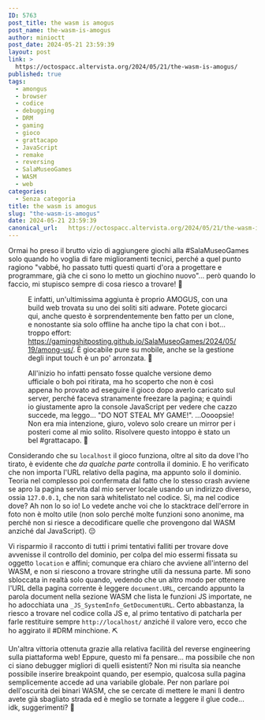 ```yaml
---
ID: 5763
post_title: the wasm is amogus
post_name: the-wasm-is-amogus
author: minioctt
post_date: 2024-05-21 23:59:39
layout: post
link: >
  https://octospacc.altervista.org/2024/05/21/the-wasm-is-amogus/
published: true
tags:
  - amongus
  - browser
  - codice
  - debugging
  - DRM
  - gaming
  - gioco
  - grattacapo
  - JavaScript
  - remake
  - reversing
  - SalaMuseoGames
  - WASM
  - web
categories:
  - Senza categoria
title: the wasm is amogus
slug: "the-wasm-is-amogus"
date: 2024-05-21 23:59:39
canonical_url:   https://octospacc.altervista.org/2024/05/21/the-wasm-is-amogus/
---
```

<!-- wp:paragraph -->
<p markdown="1">Ormai ho preso il brutto vizio di aggiungere giochi alla #SalaMuseoGames solo quando ho voglia di fare miglioramenti tecnici, perché a quel punto ragiono "vabbé, ho passato tutti questi quarti d'ora a progettare e programmare, già che ci sono lo metto un giochino nuovo"... però quando lo faccio, mi stupisco sempre di cosa riesco a trovare! 🤭️</p>
<!-- /wp:paragraph -->

<!-- wp:paragraph -->
<p markdown="1"></p>
<!-- /wp:paragraph -->

<!-- wp:image {"id":5764,"sizeSlug":"full","linkDestination":"none"} -->
<figure class="wp-block-image size-full"><img src="https://octospacc.github.io/microblog-mirror/assets/uploads/2024/05/image-3.png" alt="" class="wp-image-5764"/><figcaption class="wp-element-caption">E infatti, un'ultimissima aggiunta è proprio AMOGUS, con una build web trovata su uno dei soliti siti adware. Potete giocarci qui, anche questo è sorprendentemente ben fatto per un clone, e nonostante sia solo offline ha anche tipo la chat con i bot... troppo effort: <a href="https://gamingshitposting.github.io/SalaMuseoGames/2024/05/19/among-us/">https://gamingshitposting.github.io/SalaMuseoGames/2024/05/19/among-us/</a>. È giocabile pure su mobile, anche se la gestione degli input touch è un po' arronzata. 🚀️</figcaption></figure>
<!-- /wp:image -->

<!-- wp:paragraph -->
<p markdown="1"></p>
<!-- /wp:paragraph -->

<!-- wp:image {"id":5765,"sizeSlug":"full","linkDestination":"none"} -->
<figure class="wp-block-image size-full"><img src="https://octospacc.github.io/microblog-mirror/assets/uploads/2024/05/image-4.png" alt="" class="wp-image-5765"/><figcaption class="wp-element-caption">All'inizio ho infatti pensato fosse qualche versione demo ufficiale o boh poi ritirata, ma ho scoperto che non è così appena ho provato ad eseguire il gioco dopo averlo caricato sul server, perché faceva stranamente freezare la pagina; e quindi io giustamente apro la console JavaScript per vedere che cazzo succede, ma leggo… "DO NOT STEAL MY GAME!". ...Oooopsie! Non era mia intenzione, giuro, volevo solo creare un mirror per i posteri come al mio solito. Risolvere questo intoppo è stato un bel #grattacapo. 🦧️</figcaption></figure>
<!-- /wp:image -->

<!-- wp:paragraph -->
<p markdown="1"></p>
<!-- /wp:paragraph -->

<!-- wp:paragraph -->
<p markdown="1">Considerando che su <code>localhost</code> il gioco funziona, oltre al sito da dove l'ho tirato, è evidente che <em>da qualche parte</em> controlla il dominio. E ho verificato che non importa l'URL relativo della pagina, ma appunto solo il dominio. Teoria nel complesso poi confermata dal fatto che lo stesso crash avviene se apro la pagina servita dal mio server locale usando un indirizzo diverso, ossia <code>127.0.0.1</code>, che non sarà whitelistato nel codice. Si, ma nel codice dove? Ah non lo so io! Lo vedete anche voi che lo stacktrace dell'errore in foto non è molto utile (non solo perché molte funzioni sono anonime, ma perché non si riesce a decodificare quelle che provengono dal WASM anziché dal JavaScript). 😔️</p>
<!-- /wp:paragraph -->

<!-- wp:paragraph -->
<p markdown="1">Vi risparmio il racconto di tutti i primi tentativi falliti per trovare dove avvenisse il controllo del dominio, per colpa del mio essermi fissata su oggetto <code>location</code> e affini; comunque era chiaro che avviene all'interno del WASM, e non si riescono a trovare stringhe utili da nessuna parte. Mi sono sbloccata in realtà solo quando, vedendo che un altro modo per ottenere l'URL della pagina corrente è leggere <code>document.URL</code>, cercando appunto la parola document nella sezione WASM che lista le funzioni JS importate, ne ho adocchiata una <code>_JS_SystemInfo_GetDocumentURL</code>. Certo abbastanza, la riesco a trovare nel codice colla JS e, al primo tentativo di patcharla per farle restituire sempre <code>http://localhost/</code> anziché il valore vero, ecco che ho aggirato il #DRM minchione. ⛏️</p>
<!-- /wp:paragraph -->

<!-- wp:paragraph -->
<p markdown="1">Un'altra vittoria ottenuta grazie alla relativa facilità del reverse engineering sulla piattaforma web! Eppure, questo mi fa pensare... ma possibile che non ci siano debugger migliori di quelli esistenti? Non mi risulta sia neanche possibile inserire breakpoint quando, per esempio, qualcosa sulla pagina semplicemente accede ad una variabile globale. Per non parlare poi dell'oscurità dei binari WASM, che se cercate di mettere le mani lì dentro avete già sbagliato strada ed è meglio se tornate a leggere il glue code... idk, suggerimenti? 🤥️</p>
<!-- /wp:paragraph -->
